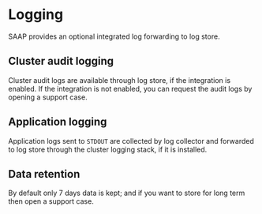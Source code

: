 # Logging

SAAP provides an optional integrated log forwarding to log store.

## Cluster audit logging

Cluster audit logs are available through log store, if the integration is enabled. If the integration is not enabled, you can request the audit logs by opening a support case.

## Application logging

Application logs sent to `STDOUT` are collected by log collector and forwarded to log store through the cluster logging stack, if it is installed.

## Data retention

By default only 7 days data is kept; and if you want to store for long term then open a support case.